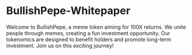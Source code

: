 # BullishPepe-Whitepaper
Welcome to BullishPepe, a meme token aiming for 100X returns. We unite people through memes, creating a fun investment opportunity. Our tokenomics are designed to benefit holders and promote long-term investment. Join us on this exciting journey!
